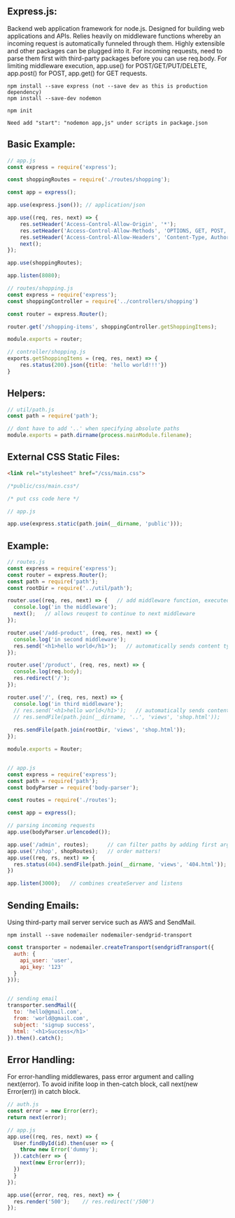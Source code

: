 ## Express.js:
Backend web application framework for node.js. Designed for building web applications and APIs. Relies heavily on middleware functions whereby an incoming request is automatically funneled through them. Highly extensible and other packages can be plugged into it. For incoming requests, need to parse them first with third-party packages before you can use req.body. For limiting middleware execution, app.use() for POST/GET/PUT/DELETE, app.post() for POST, app.get() for GET requests.

```
npm install --save express (not --save dev as this is production dependency)
npm install --save-dev nodemon

npm init

Need add "start": "nodemon app,js" under scripts in package.json
```

## Basic Example:
```javascript
// app.js
const express = require('express');

const shoppingRoutes = require('./routes/shopping');

const app = express();

app.use(express.json()); // application/json

app.use((req, res, next) => {
    res.setHeader('Access-Control-Allow-Origin', '*');
    res.setHeader('Access-Control-Allow-Methods', 'OPTIONS, GET, POST, PUT,PATCH, DELETE');
    res.setHeader('Access-Control-Allow-Headers', 'Content-Type, Authorization');
    next();
});

app.use(shoppingRoutes);

app.listen(8080);
```
```javascript
// routes/shopping.js
const express = require('express');
const shoppingController = require('../controllers/shopping')

const router = express.Router();

router.get('/shopping-items', shoppingController.getShoppingItems);

module.exports = router;
```

```javascript
// controller/shopping.js
exports.getShoppingItems = (req, res, next) => {
    res.status(200).json({title: 'hello world!!!'})
}
```

## Helpers:
```javascript
// util/path.js
const path = require('path');

// dont have to add '..' when specifying absolute paths 
module.exports = path.dirname(process.mainModule.filename);
```

## External CSS Static Files:
```html
<link rel="stylesheet" href="/css/main.css">
```

```css
/*public/css/main.css*/

/* put css code here */
```

```javascript
// app.js

app.use(express.static(path.join(__dirname, 'public')));
```

## Example:

```javascript
// routes.js
const express = require('express');
const router = express.Router();
const path = require('path');
const rootDir = require('../util/path');

router.use((req, res, next) => {   // add middleware function, executed for every incoming request
  console.log('in the middleware');
  next();   // allows reuqest to continue to next middleware 
});    

router.use('/add-product', (req, res, next) => { 
  console.log('in second middleware');
  res.send('<h1>hello world</h1>');   // automatically sends content type header
}); 

router.use('/product', (req, res, next) => {
  console.log(req.body);
  res.redirect('/');
}); 

router.use('/', (req, res, next) => { 
  console.log('in third middleware');
  // res.send('<h1>hello world</h1>');   // automatically sends content type header
  // res.sendFile(path.join(__dirname, '..', 'views', 'shop.html'));   // need pass absolute path
  
  res.sendFile(path.join(rootDir, 'views', 'shop.html'));
});    

module.exports = Router;


// app.js
const express = require('express');
const path = require('path');
const bodyParser = require('body-parser');

const routes = require('./routes');

const app = express();

// parsing incoming requests
app.use(bodyParser.urlencoded());

app.use('/admin', routes);      // can filter paths by adding first arg
app.use('/shop', shopRoutes);   // order matters!
app.use((req, rs, next) => {
  res.status(404).sendFile(path.join(__dirname, 'views', '404.html'));
})

app.listen(3000);   // combines createServer and listens
```

## Sending Emails:
Using third-party mail server service such as AWS and SendMail.

```
npm install --save nodemailer nodemailer-sendgrid-transport
```
```javascript
const transporter = nodemailer.createTransport(sendgridTransport({
  auth: {
    api_user: 'user', 
    api_key: '123'
  }
}));


// sending email
transporter.sendMail({
  to: 'hello@gmail.com',
  from: 'world@gmail.com',
  subject: 'signup success',
  html: '<h1>Success</h1>'
}).then().catch();
```

## Error Handling:
For error-handling middlewares, pass error argument and calling next(error). To avoid inifite loop in then-catch block, call next(new Error(err)) in catch block.

```javascript
// auth.js
const error = new Error(err);
return next(error);

// app.js
app.use((req, res, next) => {
  User.findById(id).then(user => {
    throw new Error('dummy');
  }).catch(err => {
    next(new Error(err));
  })
  }
});

app.use({error, req, res, next} => {
  res.render('500');    // res.redirect('/500')
});
```
